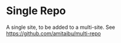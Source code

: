 # Single Repo

A single site, to be added to a multi-site.
See https://github.com/amitaibu/multi-repo
